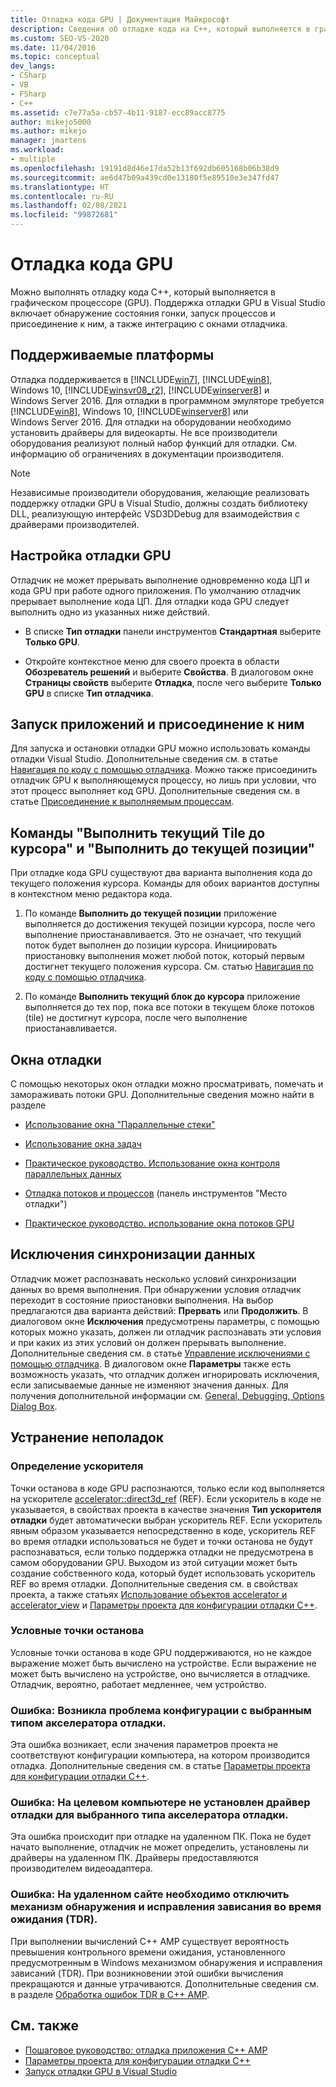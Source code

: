 ```yaml
---
title: Отладка кода GPU | Документация Майкрософт
description: Сведения об отладке кода на C++, который выполняется в графическом процессоре (GPU), в Visual Studio.
ms.custom: SEO-VS-2020
ms.date: 11/04/2016
ms.topic: conceptual
dev_langs:
- CSharp
- VB
- FSharp
- C++
ms.assetid: c7e77a5a-cb57-4b11-9187-ecc89acc8775
author: mikejo5000
ms.author: mikejo
manager: jmartens
ms.workload:
- multiple
ms.openlocfilehash: 19191d8d46e17da52b13f692db605168b06b38d9
ms.sourcegitcommit: ae6d47b09a439cd0e13180f5e89510e3e347fd47
ms.translationtype: HT
ms.contentlocale: ru-RU
ms.lasthandoff: 02/08/2021
ms.locfileid: "99872681"
---
```

# <a name="debugging-gpu-code"></a>Отладка кода GPU
Можно выполнять отладку кода C++, который выполняется в графическом процессоре (GPU). Поддержка отладки GPU в Visual Studio включает обнаружение состояния гонки, запуск процессов и присоединение к ним, а также интеграцию с окнами отладчика.

## <a name="supported-platforms"></a>Поддерживаемые платформы
 Отладка поддерживается в [!INCLUDE[win7](../debugger/includes/win7_md.md)], [!INCLUDE[win8](../debugger/includes/win8_md.md)], Windows 10, [!INCLUDE[winsvr08_r2](../debugger/includes/winsvr08_r2_md.md)], [!INCLUDE[winserver8](../debugger/includes/winserver8_md.md)] и Windows Server 2016. Для отладки в программном эмуляторе требуется [!INCLUDE[win8](../debugger/includes/win8_md.md)], Windows 10, [!INCLUDE[winserver8](../debugger/includes/winserver8_md.md)] или Windows Server 2016. Для отладки на оборудовании необходимо установить драйверы для видеокарты. Не все производители оборудования реализуют полный набор функций для отладки. См. информацию об ограничениях в документации производителя.

> [!NOTE]
> Независимые производители оборудования, желающие реализовать поддержку отладки GPU в Visual Studio, должны создать библиотеку DLL, реализующую интерфейс VSD3DDebug для взаимодействия с драйверами производителей.

## <a name="configuring-gpu-debugging"></a>Настройка отладки GPU
 Отладчик не может прерывать выполнение одновременно кода ЦП и кода GPU при работе одного приложения. По умолчанию отладчик прерывает выполнение кода ЦП. Для отладки кода GPU следует выполнить одно из указанных ниже действий.

- В списке **Тип отладки** панели инструментов **Стандартная** выберите **Только GPU**.

- Откройте контекстное меню для своего проекта в области **Обозреватель решений** и выберите **Свойства**. В диалоговом окне **Страницы свойств** выберите **Отладка**, после чего выберите **Только GPU** в списке **Тип отладчика**.

## <a name="launching-and-attaching-to-applications"></a>Запуск приложений и присоединение к ним
 Для запуска и остановки отладки GPU можно использовать команды отладки Visual Studio. Дополнительные сведения см. в статье [Навигация по коду с помощью отладчика](../debugger/navigating-through-code-with-the-debugger.md). Можно также присоединить отладчик GPU к выполняющемуся процессу, но лишь при условии, что этот процесс выполняет код GPU. Дополнительные сведения см. в статье [Присоединение к выполняемым процессам](../debugger/attach-to-running-processes-with-the-visual-studio-debugger.md).

## <a name="run-current-tile-to-cursor-and-run-to-cursor"></a>Команды "Выполнить текущий Tile до курсора" и "Выполнить до текущей позиции"
 При отладке кода GPU существуют два варианта выполнения кода до текущего положения курсора. Команды для обоих вариантов доступны в контекстном меню редактора кода.

1. По команде **Выполнить до текущей позиции** приложение выполняется до достижения текущей позиции курсора, после чего выполнение приостанавливается. Это не означает, что текущий поток будет выполнен до позиции курсора. Инициировать приостановку выполнения может любой поток, который первым достигнет текущего положения курсора. См. статью [Навигация по коду с помощью отладчика](../debugger/navigating-through-code-with-the-debugger.md).

2. По команде **Выполнить текущий блок до курсора** приложение выполняется до тех пор, пока все потоки в текущем блоке потоков (tile) не достигнут курсора, после чего выполнение приостанавливается.

## <a name="debugging-windows"></a>Окна отладки
 С помощью некоторых окон отладки можно просматривать, помечать и замораживать потоки GPU. Дополнительные сведения можно найти в разделе

- [Использование окна "Параллельные стеки"](../debugger/using-the-parallel-stacks-window.md)

- [Использование окна задач](../debugger/using-the-tasks-window.md)

- [Практическое руководство. Использование окна контроля параллельных данных](../debugger/how-to-use-the-parallel-watch-window.md)

- [Отладка потоков и процессов](../debugger/debug-threads-and-processes.md) (панель инструментов "Место отладки")

- [Практическое руководство. использование окна потоков GPU](../debugger/how-to-use-the-gpu-threads-window.md)

## <a name="data-synchronization-exceptions"></a>Исключения синхронизации данных
 Отладчик может распознавать несколько условий синхронизации данных во время выполнения. При обнаружении условия отладчик переходит в состояние приостановки выполнения. На выбор предлагаются два варианта действий: **Прервать** или **Продолжить**. В диалоговом окне **Исключения** предусмотрены параметры, с помощью которых можно указать, должен ли отладчик распознавать эти условия и при каких из этих условий он должен прерывать выполнение. Дополнительные сведения см. в статье [Управление исключениями с помощью отладчика](../debugger/managing-exceptions-with-the-debugger.md). В диалоговом окне **Параметры** также есть возможность указать, что отладчик должен игнорировать исключения, если записываемые данные не изменяют значения данных. Для получения дополнительной информации см. [General, Debugging, Options Dialog Box](../debugger/general-debugging-options-dialog-box.md).

## <a name="troubleshooting"></a>Устранение неполадок

### <a name="specifying-an-accelerator"></a>Определение ускорителя
 Точки останова в коде GPU распознаются, только если код выполняется на ускорителе [accelerator::direct3d_ref](/cpp/parallel/amp/reference/accelerator-class#direct3d_ref) (REF). Если ускоритель в коде не указывается, в свойствах проекта в качестве значения **Тип ускорителя отладки** будет автоматически выбран ускоритель REF. Если ускоритель явным образом указывается непосредственно в коде, ускоритель REF во время отладки использоваться не будет и точки останова не будут распознаваться, если только поддержка отладки не предусмотрена в самом оборудовании GPU. Выходом из этой ситуации может быть создание собственного кода, который будет использовать ускоритель REF во время отладки. Дополнительные сведения см. в свойствах проекта, а также статьях [Использование объектов accelerator и accelerator_view](/cpp/parallel/amp/using-accelerator-and-accelerator-view-objects) и [Параметры проекта для конфигурации отладки C++](../debugger/project-settings-for-a-cpp-debug-configuration.md).

### <a name="conditional-breakpoints"></a>Условные точки останова
 Условные точки останова в коде GPU поддерживаются, но не каждое выражение может быть вычислено на устройстве. Если выражение не может быть вычислено на устройстве, оно вычисляется в отладчике. Отладчик, вероятно, работает медленнее, чем устройство.

### <a name="error-there-is-a-configuration-issue-with-the-selected-debugging-accelerator-type"></a>Ошибка: Возникла проблема конфигурации с выбранным типом акселератора отладки.
 Эта ошибка возникает, если значения параметров проекта не соответствуют конфигурации компьютера, на котором производится отладка. Дополнительные сведения см. в статье [Параметры проекта для конфигурации отладки C++](../debugger/project-settings-for-a-cpp-debug-configuration.md).

### <a name="error-the-debug-driver-for-the-selected-debugging-accelerator-type-is-not-installed-on-the-target-machine"></a>Ошибка: На целевом компьютере не установлен драйвер отладки для выбранного типа акселератора отладки.
 Эта ошибка происходит при отладке на удаленном ПК. Пока не будет начато выполнение, отладчик не может определить, установлены ли драйверы на удаленном ПК. Драйверы предоставляются производителем видеоадаптера.

### <a name="error-timeout-detection-and-recovery-tdr-must-be-disabled-at-the-remote-site"></a>Ошибка: На удаленном сайте необходимо отключить механизм обнаружения и исправления зависания во время ожидания (TDR).
 При выполнении вычислений C++ AMP существует вероятность превышения контрольного времени ожидания, установленного предусмотренным в Windows механизмом обнаружения и исправления зависаний (TDR). При возникновении этой ошибки вычисления прекращаются и данные утрачиваются. Дополнительные сведения см. в разделе [Обработка ошибок TDR в C++ AMP](/archive/blogs/nativeconcurrency/handling-tdrs-in-c-amp).

## <a name="see-also"></a>См. также
- [Пошаговое руководство: отладка приложения C++ AMP](/cpp/parallel/amp/walkthrough-debugging-a-cpp-amp-application)
- [Параметры проекта для конфигурации отладки C++](../debugger/project-settings-for-a-cpp-debug-configuration.md)
- [Запуск отладки GPU в Visual Studio](/archive/blogs/nativeconcurrency/start-gpu-debugging-in-visual-studio-2012)